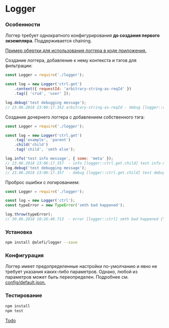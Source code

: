 # Logger

### Особенности
Логгер требует однократного конфигурирования <b>до создания первого экземпляра</b>. Поддерживается chaining.

[Пример обертки для использования логгера в коде приложения.](../tools/wrapper/logger.js)

Создание логгера, добавление к нему контекста и тэгов для фильтрации:

```javascript
const Logger = require('./logger');

const log = new Logger('ctrl.get')
    .context({ requestId: 'arbitrary-string-as-reqId' })
    .tag([ 'crud', 'user' ]);

log.debug('test debugging message');
// 23.06.2018 23:06:17.352 arbitrary-string-as-reqId - debug [logger::ctrl.get] test debugging message {"ctx":{"requestId":"arbitrary-string-as-reqId"},"tags":["crud","user"]}
```

Создание дочернего логгера с добавлением собственного тэга:
```javascript
const Logger = require('./logger');

const log = new Logger('ctrl.get')
    .tag('example', 'parent')
    .child('child')
    .tag('child', 'smth else');

log.info('test info message', { some: 'meta' });
// 23.06.2018 23:06:17.357  - info [logger::ctrl.get.child] test info message {"some":"meta","tags":["example","parent","child","smth else"]}
log.debug('test debugging message');
// 23.06.2018 23:06:17.357  - debug [logger::ctrl.get.child] test debugging message {"tags":["example","parent","child","smth else"]}
```

Проброс ошибки с логированием:
```javascript
const Logger = require('./logger');

const log = new Logger('ctrl');
const typeError = new TypeError('smth bad happened');

log.throw(typeError);
// 30.06.2018 10:26:48.713  - error [logger::ctrl] smth bad happened {"error":{"name":"TypeError","message":"smth bad happened","stack":"TypeError: smth bad happened\n    at Object.<anonymous> (<...>/logger/tools/app.js:8:19)\n    at Module._compile (module.js:652:30)\n<...>"}}
```

### Установка
```bash
npm install @alefi/logger --save
```

### Конфигурация
Логгер имеет предопределенные настройки по-умолчанию и явно не требует указания каких-либо параметров. Однако, любой из параметров может быть переопределен.
Подробнее см. [config/default.json.](../src/config/default.json)

### Тестирование
```bash
npm install
npm test
```
[Todo](todo/ru.todo)
